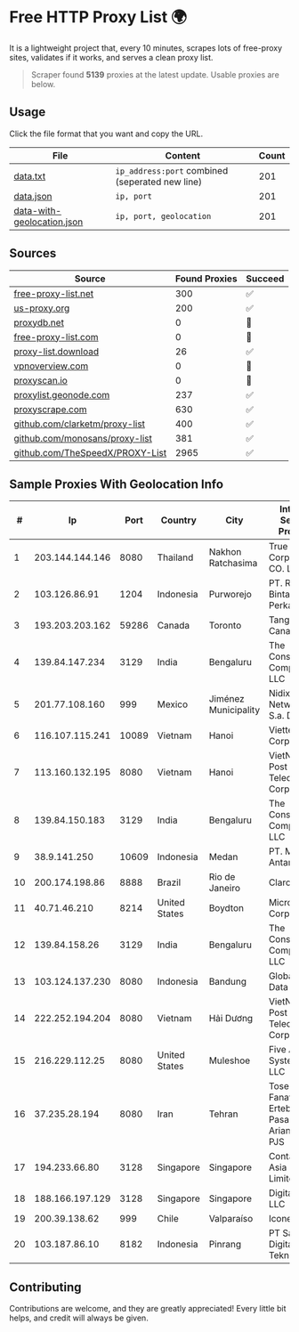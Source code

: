 
# Free HTTP Proxy List 🌍

It is a lightweight project that, every 10 minutes, scrapes lots of free-proxy sites, validates if it works, and serves a clean proxy list.


> Scraper found **5139** proxies at the latest update. Usable proxies are below.

## Usage

Click the file format that you want and copy the URL.


|File|Content|Count|
|----|-------|-----|
|[data.txt](https://raw.githubusercontent.com/themiralay/Proxy-List-World/master/data.txt)|`ip_address:port` combined (seperated new line)|201|
|[data.json](https://raw.githubusercontent.com/themiralay/Proxy-List-World/master/data.json)|`ip, port`|201|
|[data-with-geolocation.json](https://raw.githubusercontent.com/themiralay/Proxy-List-World/master/data-with-geolocation.json)|`ip, port, geolocation`|201|

## Sources

|Source|Found Proxies|Succeed|
|------|-------------|-------|
|[free-proxy-list.net](https://free-proxy-list.net)|300|✅|
|[us-proxy.org](https://www.us-proxy.org)|200|✅|
|[proxydb.net](http://proxydb.net)|0|🚫|
|[free-proxy-list.com](https://free-proxy-list.com/?page=&port=&type%5B%5D=http&type%5B%5D=https&up_time=0&search=Search)|0|🚫|
|[proxy-list.download](https://www.proxy-list.download/HTTP)|26|✅|
|[vpnoverview.com](https://vpnoverview.com/privacy/anonymous-browsing/free-proxy-servers)|0|🚫|
|[proxyscan.io](https://www.proxyscan.io)|0|🚫|
|[proxylist.geonode.com](https://proxylist.geonode.com/api/proxy-list?limit=300&page=1&sort_by=lastChecked&sort_type=desc&protocols=http,https)|237|✅|
|[proxyscrape.com](https://api.proxyscrape.com/v2/?request=displayproxies&protocol=http&timeout=10000&country=all&ssl=all&anonymity=all)|630|✅|
|[github.com/clarketm/proxy-list](https://raw.githubusercontent.com/clarketm/proxy-list/master/proxy-list-raw.txt)|400|✅|
|[github.com/monosans/proxy-list](https://raw.githubusercontent.com/monosans/proxy-list/main/proxies/http.txt)|381|✅|
|[github.com/TheSpeedX/PROXY-List](https://raw.githubusercontent.com/TheSpeedX/PROXY-List/master/http.txt)|2965|✅|


## Sample Proxies With Geolocation Info

|#|Ip|Port|Country|City|Internet Service Provider|
|-|--|----|-------|----|-------------------------|
|1|203.144.144.146|8080|Thailand|Nakhon Ratchasima|True Internet Corporation CO. Ltd.|
|2|103.126.86.91|1204|Indonesia|Purworejo|PT. Rasi Bintang Perkasa|
|3|193.203.203.162|59286|Canada|Toronto|Tangram Canada Inc.|
|4|139.84.147.234|3129|India|Bengaluru|The Constant Company, LLC|
|5|201.77.108.160|999|Mexico|Jiménez Municipality|Nidix Networks S.a. De C.V.|
|6|116.107.115.241|10089|Vietnam|Hanoi|Viettel Corporation|
|7|113.160.132.195|8080|Vietnam|Hanoi|VietNam Post and Telecom Corporation|
|8|139.84.150.183|3129|India|Bengaluru|The Constant Company, LLC|
|9|38.9.141.250|10609|Indonesia|Medan|PT. Media Antar Nusa|
|10|200.174.198.86|8888|Brazil|Rio de Janeiro|Claro S.A|
|11|40.71.46.210|8214|United States|Boydton|Microsoft Corporation|
|12|139.84.158.26|3129|India|Bengaluru|The Constant Company, LLC|
|13|103.124.137.230|8080|Indonesia|Bandung|Global Media Data Prima|
|14|222.252.194.204|8080|Vietnam|Hải Dương|VietNam Post and Telecom Corporation|
|15|216.229.112.25|8080|United States|Muleshoe|Five Area Systems, LLC|
|16|37.235.28.194|8080|Iran|Tehran|Tose'h Fanavari Ertebabat Pasargad Arian Co. PJS|
|17|194.233.66.80|3128|Singapore|Singapore|Contabo Asia Private Limited|
|18|188.166.197.129|3128|Singapore|Singapore|DigitalOcean, LLC|
|19|200.39.138.62|999|Chile|Valparaíso|Iconex SPA|
|20|103.187.86.10|8182|Indonesia|Pinrang|PT Satunol Digital Teknologi|



## Contributing

Contributions are welcome, and they are greatly appreciated! Every
little bit helps, and credit will always be given.

